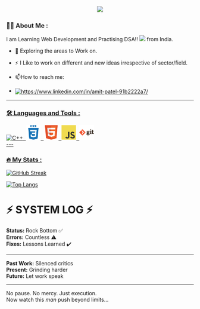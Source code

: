 <div id="header" align="center">
  <img src="https://media.giphy.com/media/M9gbBd9nbDrOTu1Mqx/giphy.gif" width="100"/>
</div>


### :man_technologist: About Me :
I am Learning Web Development and Practising DSA!! <img src="https://media.giphy.com/media/WUlplcMpOCEmTGBtBW/giphy.gif" width="30"> from India.

- :seedling: Exploring the areas to Work on.

- :zap: I Like to work on different and new ideas irrespective of sector/field. 

- :mailbox:How to reach me:
- <a href="https://www.linkedin.com/in/amit-patel-91b2222a7/" rel="nofollow"> <img align="center" src="https://raw.githubusercontent.com/rahuldkjain/github-profile-readme-generator/master/src/images/icons/Social/linked-in-alt.svg" alt="https://www.linkedin.com/in/amit-patel-91b2222a7/" height="30" width="40" style="max-width: 100%;">

- ---

### :hammer_and_wrench: Languages and Tools :
<div>
  <img src="https://raw.githubusercontent.com/isocpp/logos/master/cpp_logo.png" title="C++" alt="C++" width="40" height="40"/>&nbsp;
  <img src="https://github.com/devicons/devicon/blob/master/icons/css3/css3-plain-wordmark.svg"  title="CSS3" alt="CSS" width="40" height="40"/>&nbsp;
  <img src="https://github.com/devicons/devicon/blob/master/icons/html5/html5-original.svg" title="HTML5" alt="HTML" width="40" height="40"/>&nbsp;
  <img src="https://github.com/devicons/devicon/blob/master/icons/javascript/javascript-original.svg" title="JavaScript" alt="JavaScript" width="40" height="40"/>&nbsp;
  <img src="https://github.com/devicons/devicon/blob/master/icons/git/git-original-wordmark.svg" title="Git" **alt="Git" width="40" height="40"/>
</div>
---

### :fire: My Stats :
[![GitHub Streak](https://github-readme-streak-stats.herokuapp.com?user=AmitwithAPJ&theme=dark)](https://git.io/streak-stats)

[![Top Langs](https://github-readme-stats.vercel.app/api/top-langs/?username=AmitwithAPJ&layout=compact&theme=vision-friendly-dark)](https://github.com/anuraghazra/github-readme-stats)

   # ⚡ SYSTEM LOG ⚡

**Status:** Rock Bottom ✅  
**Errors:** Countless ⚠️  
**Fixes:** Lessons Learned ✔️

---

**Past Work:** Silenced critics  
**Present:** Grinding harder  
**Future:** Let work speak

---

No pause. No mercy. Just execution.  
Now watch this _man_ push beyond limits...

